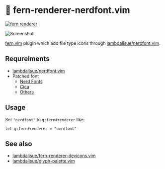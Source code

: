 # 🌿 fern-renderer-nerdfont.vim

[![fern renderer](https://img.shields.io/badge/🌿%20fern-plugin-yellowgreen)](https://github.com/lambdalisue/fern.vim)

![Screenshot](https://user-images.githubusercontent.com/546312/73591466-0b63e980-4532-11ea-89a6-c289455b4168.png)

[fern.vim](https://github.com/lambdalisue/fern.vim) plugin which add file type icons through [lambdalisue/nerdfont.vim](https://github.com/lambdalisue/nerdfont.vim).

## Requreiments

- [lambdalisue/nerdfont.vim](https://github.com/lambdalisue/nerdfont.vim)
- Patched font
  - [Nerd Fonts](https://www.nerdfonts.com/)
  - [Cica](https://github.com/miiton/Cica)
  - [Others](https://github.com/ryanoasis/nerd-fonts#patched-fonts)

## Usage

Set `"nerdfont"` to `g:fern#renderer` like:

```vim
let g:fern#renderer = "nerdfont"
```

## See also

- [lambdalisue/fern-renderer-devicons.vim](https://github.com/lambdalisue/fern-renderer-devicons.vim)
- [lambdalisue/glyph-palette.vim](https://github.com/lambdalisue/glyph-palette.vim)
